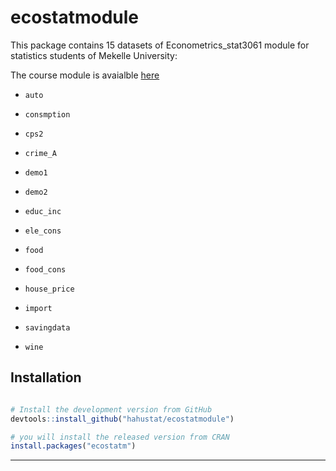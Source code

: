 # ecostatmodule



This package contains 15 datasets of Econometrics_stat3061 module for statistics students of Mekelle University:

The course module is avaialble [here](https://github.com/hahustat/Econometrics-Module)

* `auto`

* `consmption`

* `cps2`

* `crime_A`

* `demo1`

* `demo2`

* `educ_inc`

* `ele_cons`

* `food`

* `food_cons`

* `house_price`

* `import`

* `savingdata`

* `wine`



## Installation

```R

# Install the development version from GitHub
devtools::install_github("hahustat/ecostatmodule")

# you will install the released version from CRAN
install.packages("ecostatm")
```

-----

